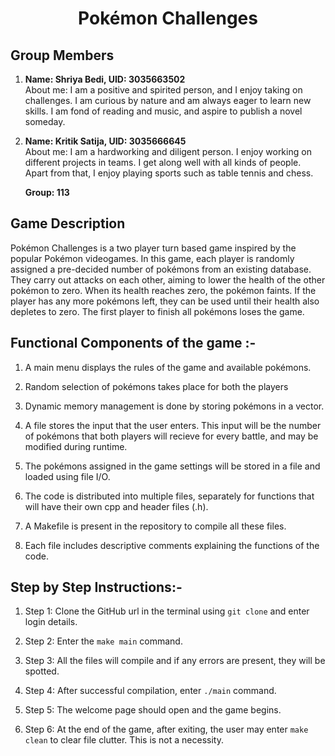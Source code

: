# <h1 align = "center"> Pokémon Challenges </h1>
## Group Members
  
 1. **Name: Shriya Bedi, UID: 3035663502** <br>
    About me: I am a positive and spirited person, and I enjoy taking on challenges. I am curious by nature and am always eager to learn new skills. I am fond of reading and music, and aspire to publish a novel someday.
 2. **Name: Kritik Satija, UID: 3035666645** <br>
    About me: I am a hardworking and diligent person. I enjoy working on different projects in teams. I get along well with all kinds of people. Apart from that, I enjoy playing sports such as table tennis and chess.
    
    **Group: 113**

## Game Description

Pokémon Challenges is a two player turn based game inspired by the popular Pokémon videogames. In this game, each player is randomly assigned a pre-decided number of pokémons from an existing database. They carry out attacks on each other, aiming to lower the health of the other pokémon to zero. When its health reaches zero, the pokémon faints. If the player has any more pokémons left, they can be used until their health also depletes to zero. The first player to finish all pokémons loses the game.


## Functional Components of the game :-

   1. A main menu displays the rules of the game and available pokémons.

   2. Random selection of pokémons takes place for both the players 
   
   3. Dynamic memory management is done by storing pokémons in a vector.
   
   4. A file stores the input that the user enters. This input will be the number of pokémons that both players will recieve for every battle, and may be modified during runtime.
    
   5. The pokémons assigned in the game settings will be stored in a file and loaded using file I/O.
   
   6. The code is distributed into multiple files, separately for functions that will have their own cpp and header files (.h).
   
   7. A Makefile is present in the repository to compile all these files.
   
   8. Each file includes descriptive comments explaining the functions of the code.
   
## Step by Step Instructions:-

   1. Step 1: Clone the GitHub url in the terminal using `git clone` and enter login details.

   2. Step 2: Enter the `make main` command.
   
   3. Step 3: All the files will compile and if any errors are present, they will be spotted.
   
   4. Step 4: After successful compilation, enter `./main` command.
   
   5. Step 5: The welcome page should open and the game begins.
   
   6. Step 6: At the end of the game, after exiting, the user may enter `make clean` to clear file clutter. This is not a necessity.
